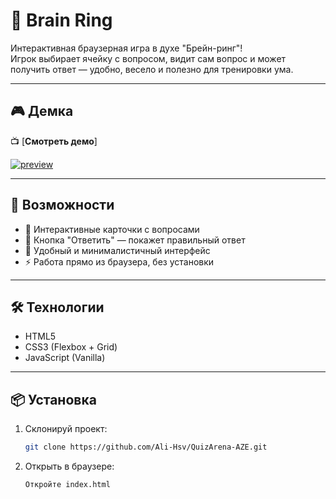 # 🧠 Brain Ring

Интерактивная браузерная игра в духе "Брейн-ринг"!  
Игрок выбирает ячейку с вопросом, видит сам вопрос и может получить ответ — удобно, весело и полезно для тренировки ума.

---

## 🎮 Демка

📺 [**Смотреть демо**]

[![preview](https://i.postimg.cc/5tqn65mk/ezgif-451cd2da9534fc.gif)](https://i.postimg.cc/5tqn65mk/ezgif-451cd2da9534fc.gif)

---

## 🚀 Возможности

- 🧩 Интерактивные карточки с вопросами
- 💬 Кнопка "Ответить" — покажет правильный ответ
- 🎨 Удобный и минималистичный интерфейс
- ⚡ Работа прямо из браузера, без установки

---

## 🛠️ Технологии

- HTML5
- CSS3 (Flexbox + Grid)
- JavaScript (Vanilla)

---

## 📦 Установка

1. Склонируй проект:
   ```bash
   git clone https://github.com/Ali-Hsv/QuizArena-AZE.git
   ```
2. Открыть в браузере:
   ```bash
   Откройте index.html
   ```
